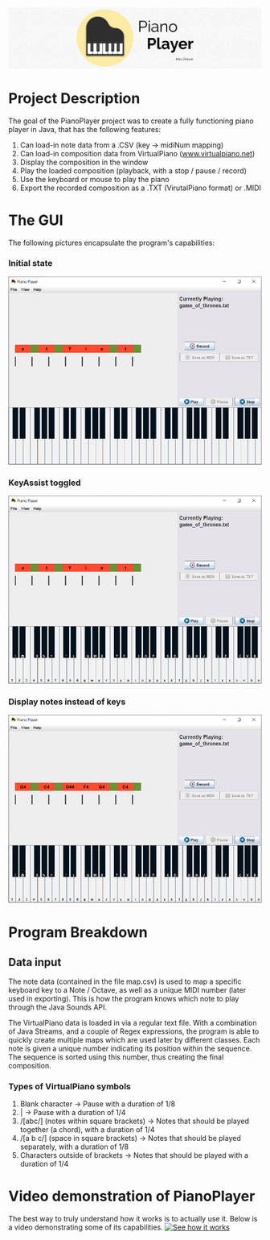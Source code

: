 ![Banner](PianoPlayer/imgs/github/banner.jpg)

# Project Description
The goal of the PianoPlayer project was to create a fully functioning piano player in Java, that has the following features:
1. Can load-in note data from a .CSV (key -> midiNum mapping)
2. Can load-in composition data from VirtualPiano (www.virtualpiano.net)
3. Display the composition in the window
4. Play the loaded composition (playback, with a stop / pause / record)
5. Use the keyboard or mouse to play the piano
6. Export the recorded composition as a .TXT (VirutalPiano format) or .MIDI

# The GUI
The following pictures encapsulate the program's capabilities:
### Initial state
![Initial state](PianoPlayer/imgs/github/init.png)

### KeyAssist toggled
![KeyAssist](PianoPlayer/imgs/github/ka.png)

### Display notes instead of keys
![Notes instead of keys](PianoPlayer/imgs/github/nik.png)

# Program Breakdown
## Data input
The note data (contained in the file map.csv) is used to map a specific keyboard key to a Note / Octave, as well as a unique MIDI number (later used in exporting). This is how the program knows which note to play through the Java Sounds API.

The VirtualPiano data is loaded in via a regular text file. With a combination of Java Streams, and a couple of Regex expressions, the program is able to quickly create multiple maps which are used later by different classes. Each note is given a unique number indicating its position within the sequence. The sequence is sorted using this number, thus creating the final composition.
### Types of VirtualPiano symbols
1. Blank character -> Pause with a duration of 1/8
2. | -> Pause with a duration of 1/4
3. /[abc/] (notes within square brackets) -> Notes that should be played together (a chord), with a duration of 1/4
4. /[a b c/] (space in square brackets) -> Notes that should be played separately, with a duration of 1/8
5. Characters outside of brackets -> Notes that should be played with a duration of 1/4

# Video demonstration of PianoPlayer
The best way to truly understand how it works is to actually use it. Below is a video demonstrating some of its capabilities.
[![See how it works](https://img.youtube.com/vi/Ymv5jWLHalI/maxresdefault.jpg)](https://www.youtube.com/watch?v=Ymv5jWLHalI)